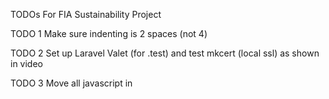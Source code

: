 TODOs For FIA Sustainability Project

TODO 1 Make sure indenting is 2 spaces (not 4)

TODO 2 Set up Laravel Valet (for .test) and test mkcert (local ssl) as shown in video

TODO 3 Move all javascript in <script> tags inside the .php templates to the appropriate UI or Home Controller (inside src/scripts/controller) as shown

TODO 4 Review functions-weboccult.php to only include functions / enqueues, etc that are used in this theme and remove or comment out everything not in use

TODO 5 Please review if the Javascript files under the folder 'js' are needed. These were in the theme WebOccult provided. If this is not needed I believe we should remove it,
otherwise if this is needed we should migrate this to the UI / Home controller (as mentioned in point number 3)

TODO 6 Please review if folders 'include', 'inc' and 'classes' with php files are needed. If not please remove it

TODO 7 For future style edits, let's use the Scss files and start organising and breaking down by section / page template / component, etc